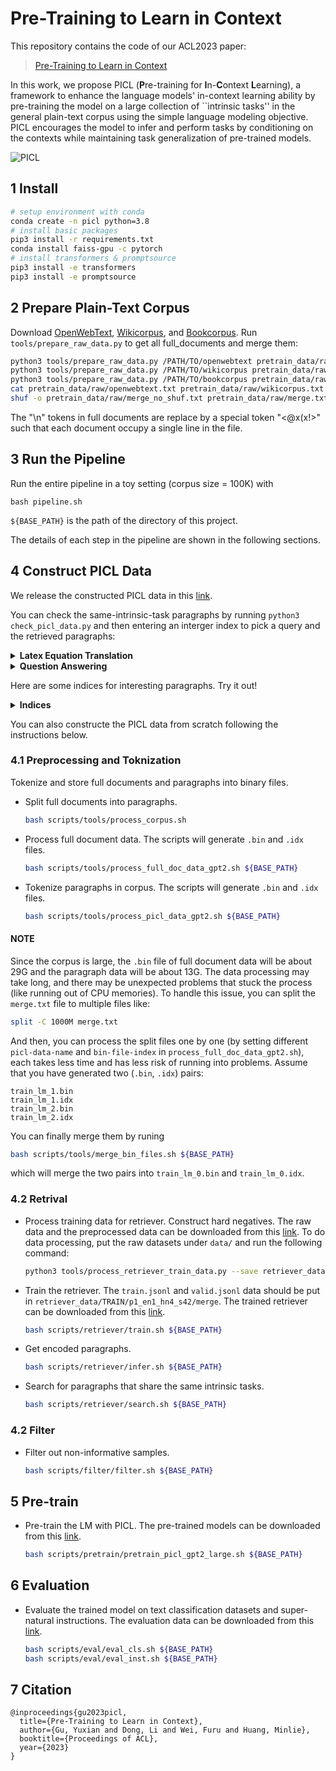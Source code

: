 # Pre-Training to Learn in Context

This repository contains the code of our ACL2023 paper:

> [Pre-Training to Learn in Context](https://arxiv.org/pdf/2305.09137.pdf)

In this work, we propose PICL (**P**re-training for **I**n-**C**ontext **L**earning), a framework to enhance the language models' in-context learning ability by pre-training the model on a large collection of ``intrinsic tasks'' in the general plain-text corpus using the simple language modeling objective. PICL encourages the model to infer and perform tasks by conditioning on the contexts while maintaining task generalization of pre-trained models. 

![PICL](figures/method.png "PICL Framework")

## 1 Install
```bash
# setup environment with conda
conda create -n picl python=3.8
# install basic packages
pip3 install -r requirements.txt
conda install faiss-gpu -c pytorch
# install transformers & promptsource
pip3 install -e transformers
pip3 install -e promptsource
```

## 2 Prepare Plain-Text Corpus
Download [OpenWebText](https://huggingface.co/datasets/openwebtext), [Wikicorpus](https://huggingface.co/datasets/wikicorpus), and [Bookcorpus](https://huggingface.co/datasets/bookcorpus). Run `tools/prepare_raw_data.py` to get all full_documents and merge them:
```bash
python3 tools/prepare_raw_data.py /PATH/TO/openwebtext pretrain_data/raw/openwebtext.txt
python3 tools/prepare_raw_data.py /PATH/TO/wikicorpus pretrain_data/raw/wikicorpus.txt
python3 tools/prepare_raw_data.py /PATH/TO/bookcorpus pretrain_data/raw/bookcorpus.txt
cat pretrain_data/raw/openwebtext.txt pretrain_data/raw/wikicorpus.txt pretrain_data/raw/bookcorpus.txt > pretrain_data/raw/merge_no_shuf.txt
shuf -o pretrain_data/raw/merge_no_shuf.txt pretrain_data/raw/merge.txt
```
The "\n" tokens in full documents are replace by a special token "<@x(x!>" such that each document occupy a single line in the file.

## 3 Run the Pipeline
Run the entire pipeline in a toy setting (corpus size = 100K) with
```
bash pipeline.sh
```
`${BASE_PATH}` is the path of the directory of this project. 

The details of each step in the pipeline are shown in the following sections.

## 4 Construct PICL Data

We release the constructed PICL data in this [link](https://huggingface.co/t1101675/PICL/tree/main/pretrain_data).

You can check the same-intrinsic-task paragraphs by running `python3 check_picl_data.py` and then entering an interger index to pick a query and the retrieved paragraphs:
<details><summary><b>Latex Equation Translation</b></summary>

```
Input Paragraph Index >>>11156                                                         
##########  Query  ##########
ω p = I s ω s I p cos ⁡ ( α ) {\displaystyle {\boldsymbol {\omega }}_{\mathrm {p} }={\frac {{\boldsymbol {I}}_{\mathrm {s} }{\boldsymbol {\omega }}_{\mathrm {s} }}{{\boldsymbo
l {I}}_{\mathrm {p} }\cos({\boldsymbol {\alpha }})}}}

##########  Retrieved Paragraph #1  ##########
τ b ∗ = τ b ( ρ s − ρ f ) ( g ) ( D ) {\displaystyle \tau _{b}*={\frac {\tau _{b}}{(\rho _{s}-\rho _{f})(g)(D)}}}


##########  Retrieved Paragraph #2  ##########
M H ≤ ℏ c 3 8 π G k B T u {\displaystyle M_{\mathrm {H} }\leq {\frac {\hbar c^{3}}{8\pi Gk_{\mathrm {B} }T_{\mathrm {u} }}}}

...
```
</details>


<details><summary><b>Question Answering</b></summary>

```
##########  Query  ##########
Question: Where would a gnarly off-road racer like Tanner Foust meet up with a frightened five-year-old child with leukemia? Answer: In a hospital, of course!


##########  Retrieved Paragraph #1  ##########
Question: What do a siren, an in-wall light switch, a sleep sensing iPhone dock, and a flood detector have in common? Answer: They are all SmartThings!


##########  Retrieved Paragraph #2  ##########
Question: Where do you find a one legged dog? Answer: Where you left it.
...
```
</details>

Here are some indices for interesting paragraphs. Try it out!

<details><summary><b>Indices</b></summary>

```
0
8
109
1000
4645
5384
9473
11156
11969
12231
17838
17849
28844
28845
37577
40119
59996
85034
90096
97616
```
</details>

You can also constructe the PICL data from scratch following the instructions below.

### 4.1 Preprocessing and Toknization
Tokenize and store full documents and paragraphs into binary files.
+ Split full documents into paragraphs.
    ```bash
    bash scripts/tools/process_corpus.sh
    ```
+ Process full document data. The scripts will generate `.bin` and `.idx` files.
    ```bash
    bash scripts/tools/process_full_doc_data_gpt2.sh ${BASE_PATH}
    ```
+ Tokenize paragraphs in corpus. The scripts will generate `.bin` and `.idx` files.
    ```bash
    bash scripts/tools/process_picl_data_gpt2.sh ${BASE_PATH}
    ```

#### NOTE
Since the corpus is large, the `.bin` file of full document data will be about 29G and the paragraph data will be about 13G. The data processing may take long, and there may be unexpected problems that stuck the process (like running out of CPU memories). To handle this issue, you can split the `merge.txt` file to multiple files like:
```bash
split -C 1000M merge.txt
```
And then, you can process the split files one by one (by setting different `picl-data-name` and `bin-file-index` in `process_full_doc_data_gpt2.sh`), each takes less time and has less risk of running into problems. Assume that you have generated two (`.bin`, `.idx`) pairs:
```
train_lm_1.bin
train_lm_1.idx
train_lm_2.bin
train_lm_2.idx
```
You can finally merge them by runing
```bash
bash scripts/tools/merge_bin_files.sh ${BASE_PATH}
```
which will merge the two pairs into `train_lm_0.bin` and `train_lm_0.idx`.

### 4.2 Retrival
+ Process training data for retriever. Construct hard negatives. The raw data and the preprocessed data can be downloaded from this [link](https://huggingface.co/t1101675/PICL/tree/main/retriever_data). To do data processing, put the raw datasets under `data/` and run the following command:
    ```bash
    python3 tools/process_retriever_train_data.py --save retriever_data --data-names TRAIN
    ```
+ Train the retriever. The `train.jsonl` and `valid.jsonl` data should be put in `retriever_data/TRAIN/p1_en1_hn4_s42/merge`. The trained retriever can be downloaded from this [link](https://huggingface.co/t1101675/PICL/tree/main/results/retriever).
    ```bash
    bash scripts/retriever/train.sh ${BASE_PATH}
    ```
+ Get encoded paragraphs.
    ```bash
    bash scripts/retriever/infer.sh ${BASE_PATH}
    ```
+ Search for paragraphs that share the same intrinsic tasks.
    ```bash
    bash scripts/retriever/search.sh ${BASE_PATH}
    ```

### 4.2 Filter
+ Filter out non-informative samples.
    ```bash
    bash scripts/filter/filter.sh ${BASE_PATH}
    ```

## 5 Pre-train
+ Pre-train the LM with PICL. The pre-trained models can be downloaded from this [link](https://huggingface.co/t1101675/PICL/tree/main/results/picl).
    ```bash
    bash scripts/pretrain/pretrain_picl_gpt2_large.sh ${BASE_PATH}
    ```

## 6 Evaluation
+ Evaluate the trained model on text classification datasets and super-natural instructions. The evaluation data can be downloaded from this [link](https://huggingface.co/t1101675/PICL/tree/main/data).
    ```bash
    bash scripts/eval/eval_cls.sh ${BASE_PATH}
    bash scripts/eval/eval_inst.sh ${BASE_PATH}
    ```

## 7 Citation
```
@inproceedings{gu2023picl,
  title={Pre-Training to Learn in Context},
  author={Gu, Yuxian and Dong, Li and Wei, Furu and Huang, Minlie},
  booktitle={Proceedings of ACL},
  year={2023}
}
```

